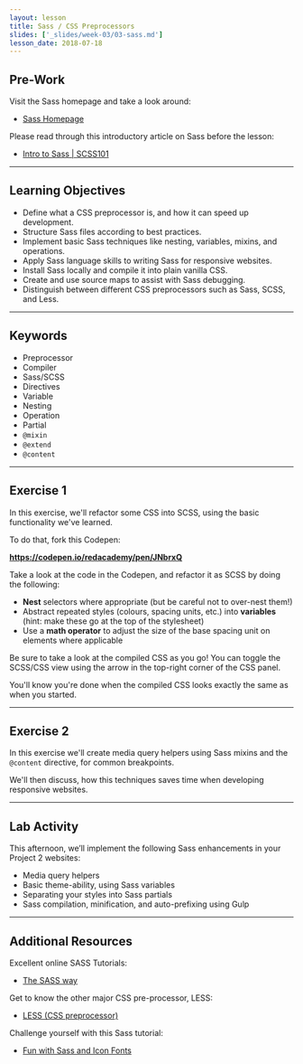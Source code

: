 ```yaml
---
layout: lesson
title: Sass / CSS Preprocessors
slides: ['_slides/week-03/03-sass.md']
lesson_date: 2018-07-18
---
```


## Pre-Work

Visit the Sass homepage and take a look around:

* [Sass Homepage](http://sass-lang.com/guide)

Please read through this introductory article on Sass before the lesson:

* [Intro to Sass | SCSS101](https://codepen.io/sasstantrum/post/intro-to-sass)

---

## Learning Objectives

* Define what a CSS preprocessor is, and how it can speed up development.
* Structure Sass files according to best practices.
* Implement basic Sass techniques like nesting, variables, mixins, and operations.
* Apply Sass language skills to writing Sass for responsive websites.
* Install Sass locally and compile it into plain vanilla CSS.
* Create and use source maps to assist with Sass debugging.
* Distinguish between different CSS preprocessors such as Sass, SCSS, and Less.

---

## Keywords

* Preprocessor
* Compiler
* Sass/SCSS
* Directives
* Variable
* Nesting
* Operation
* Partial
* `@mixin`
* `@extend`
* `@content`

---

## Exercise 1

In this exercise, we'll refactor some CSS into SCSS, using the basic functionality we've learned.

To do that, fork this Codepen:

**https://codepen.io/redacademy/pen/JNbrxQ**

Take a look at the code in the Codepen, and refactor it as SCSS by doing the following:

* **Nest** selectors where appropriate (but be careful not to over-nest them!)
* Abstract repeated styles (colours, spacing units, etc.) into **variables** (hint: make these go at the top of the stylesheet)
* Use a **math operator** to adjust the size of the base spacing unit on elements where applicable

Be sure to take a look at the compiled CSS as you go! You can toggle the SCSS/CSS view using the arrow in the top-right corner of the CSS panel.

You'll know you're done when the compiled CSS looks exactly the same as when you started.

---

## Exercise 2

In this exercise we'll create media query helpers using Sass mixins and the `@content` directive, for common breakpoints.

We'll then discuss, how this techniques saves time when developing responsive websites.

---

## Lab Activity

This afternoon, we’ll implement the following Sass enhancements in your Project 2 websites:

* Media query helpers
* Basic theme-ability, using Sass variables
* Separating your styles into Sass partials
* Sass compilation, minification, and auto-prefixing using Gulp

---

## Additional Resources

Excellent online SASS Tutorials:

* [The SASS way](http://thesassway.com/)

Get to know the other major CSS pre-processor, LESS:

* [LESS (CSS preprocessor)](http://lesscss.org/)

Challenge yourself with this Sass tutorial:

* [Fun with Sass and Icon Fonts](http://jaydenseric.com/blog/fun-with-sass-and-font-icons)
